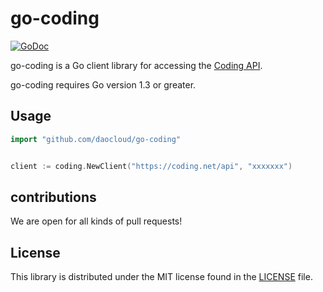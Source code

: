 # go-coding #

[![GoDoc](https://godoc.org/github.com/daocloud/go-coding?status.svg)](https://godoc.org/github.com/daocloud/go-coding)  

go-coding is a Go client library for accessing the [Coding API](https://open.coding.net/).

go-coding requires Go version 1.3 or greater.

## Usage ##

```go
import "github.com/daocloud/go-coding"


client := coding.NewClient("https://coding.net/api", "xxxxxxx")
```

## contributions ##

We are open for all kinds of pull requests!

## License ##

This library is distributed under the MIT license found in the [LICENSE](./LICENSE) file.
